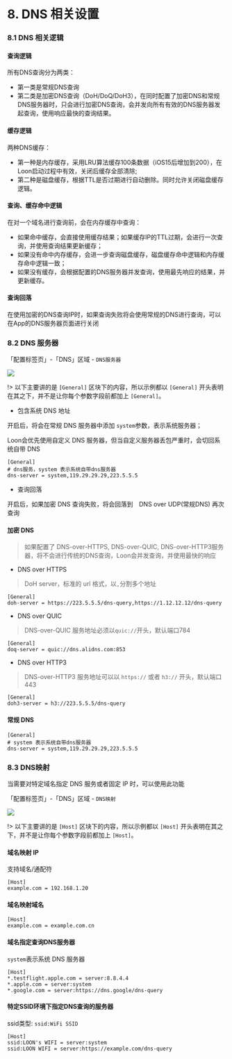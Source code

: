 # 8. DNS 相关设置

### 8.1 DNS 相关逻辑

#### 查询逻辑

所有DNS查询分为两类：
- 第一类是常规DNS查询
- 第二类是加密DNS查询（DoH/DoQ/DoH3），在同时配置了加密DNS和常规DNS服务器时，只会进行加密DNS查询，会并发向所有有效的DNS服务器发起查询，使用响应最快的查询结果。

#### 缓存逻辑

两种DNS缓存：
- 第一种是内存缓存，采用LRU算法缓存100条数据（iOS15后增加到200），在Loon启动过程中有效，关闭后缓存全部清除;
- 第二种是磁盘缓存，根据TTL是否过期进行自动删除。同时允许关闭磁盘缓存逻辑。

#### 查询、缓存命中逻辑

在对一个域名进行查询前，会在内存缓存中查询：
- 如果命中缓存，会直接使用缓存结果；如果缓存IP的TTL过期，会进行一次查询，并使用查询结果更新缓存；
- 如果没有命中内存缓存，会进一步查询磁盘缓存，磁盘缓存命中逻辑和内存缓存命中逻辑一致；
- 如果没有缓存，会根据配置的DNS服务器并发查询，使用最先响应的结果，并更新缓存。

#### 查询回落

在使用加密的DNS查询IP时，如果查询失败将会使用常规的DNS进行查询，可以在App的DNS服务器页面进行关闭

### 8.2 DNS 服务器

「配置标签页」-「DNS」区域 - `DNS服务器`

<img src="https://raw.githubusercontent.com/Repcz/Tool/X/Loon/Photo/8.2.PNG" >

!> 以下主要讲的是 `[General]` 区块下的内容，所以示例都以 `[General]` 开头表明在其之下，并不是让你每个参数字段前都加上 `[General]`。


- 包含系统 DNS 地址

开启后，将会在常规 DNS 服务器中添加 `system`参数，表示系统服务器；

Loon会优先使用自定义 DNS 服务器，但当自定义服务器丢包严重时，会切回系统自带 DNS

```
[General]
# dns服务，system 表示系统自带dns服务器
dns-server = system,119.29.29.29,223.5.5.5
```

- 查询回落

开启后，如果加密 DNS 查询失败，将会回落到　DNS over UDP(常规DNS) 再次查询

#### 加密 DNS

> 如果配置了 DNS-over-HTTPS, DNS-over-QUIC, DNS-over-HTTP3服务器，将不会进行传统的DNS查询，Loon会并发查询，并使用最快的响应


- DNS over HTTPS

> DoH server，标准的 url 格式，以`,`分割多个地址


```
[General]
doh-server = https://223.5.5.5/dns-query,https://1.12.12.12/dns-query
```

- DNS over QUIC

> DNS-over-QUIC 服务地址必须以`quic://`开头，默认端口784

```
[General]
doq-server = quic://dns.alidns.com:853
```

- DNS over HTTP3

> DNS-over-HTTP3 服务地址可以以 `https://` 或者 `h3://` 开头，默认端口 443

```
[General]
doh3-server = h3://223.5.5.5/dns-query
```

#### 常规 DNS

```
[General]
# system 表示系统自带dns服务器
dns-server = system,119.29.29.29,223.5.5.5
```

### 8.3 DNS映射


当需要对特定域名指定 DNS 服务或者固定 IP 时，可以使用此功能

「配置标签页」-「DNS」区域 - `DNS映射`

<img src="https://raw.githubusercontent.com/Repcz/Tool/X/Loon/Photo/8.3.PNG" >


!> 以下主要讲的是 `[Host]` 区块下的内容，所以示例都以 `[Host]` 开头表明在其之下，并不是让你每个参数字段前都加上 `[Host]`。


#### 域名映射 IP

支持域名/通配符

```
[Host]
example.com = 192.168.1.20

```

#### 域名映射域名

```
[Host]
example.com = example.com.cn

```

#### 域名指定查询DNS服务器

`system`表示系统 DNS 服务器

```
[Host]
*.testflight.apple.com = server:8.8.4.4
*.apple.com = server:system
*.google.com = server:https://dns.google/dns-query

```

#### 特定SSID环境下指定DNS查询的服务器

ssid类型: `ssid:WiFi SSID`

```
[Host]
ssid:LOON's WIFI = server:system
ssid:LOON WIFI = server:https://example.com/dns-query

```